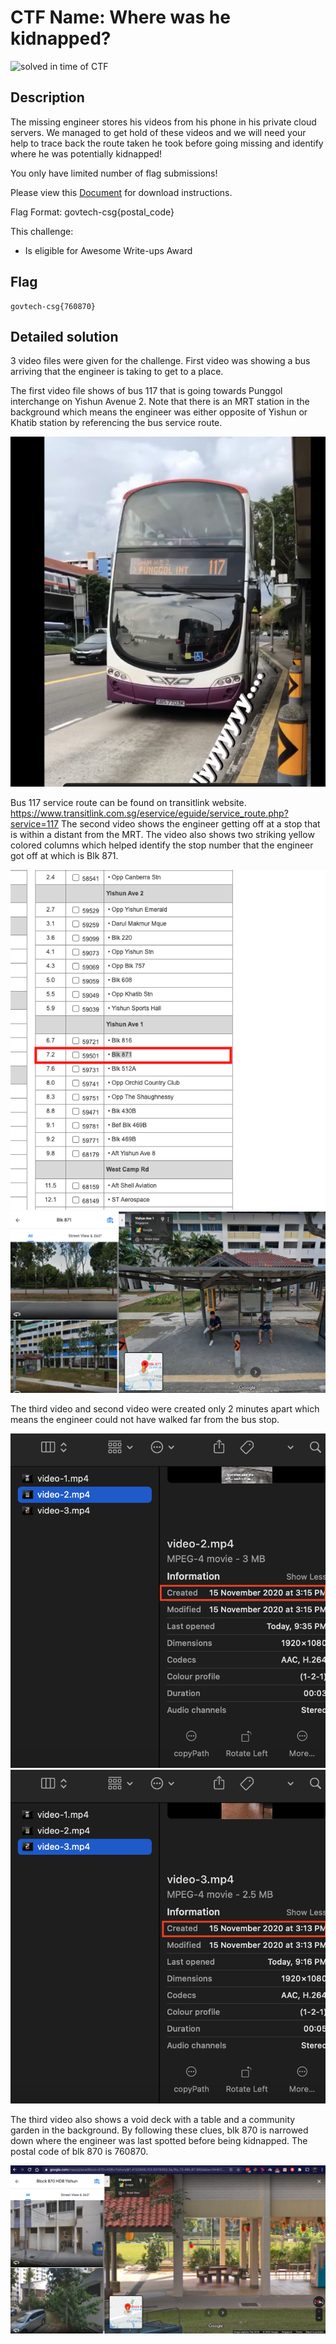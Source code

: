 # CTF Name: Where was he kidnapped?
![solved in time of CTF](https://img.shields.io/badge/solved-in%20time%20of%20CTF-brightgreen.svg) 

## Description
The missing engineer stores his videos from his phone in his private cloud servers. We managed to get hold of these videos and we will need your help to trace back the route taken he took before going missing and identify where he was potentially kidnapped!

You only have limited number of flag submissions!

Please view this [Document](https://public-download-files-1w4tlnkelo-stf-cat-1.s3-ap-southeast-1.amazonaws.com/OSINT+Challenges.zip) for download instructions.

Flag Format: govtech-csg{postal_code}

This challenge:
- Is eligible for Awesome Write-ups Award

## Flag
```
govtech-csg{760870}
```

## Detailed solution
3 video files were given for the challenge.
First video was showing a bus arriving that the engineer is taking to get to a place. 

The first video file shows of bus 117 that is going towards Punggol interchange on Yishun Avenue 2. Note that there is an MRT station in the background which means the engineer was either opposite of Yishun or Khatib station by referencing the bus service route.


![image](./1.png)


Bus 117 service route can be found on transitlink website.
https://www.transitlink.com.sg/eservice/eguide/service_route.php?service=117
The second video shows the engineer getting off at a stop that is within a distant from the MRT. The video also shows two striking yellow colored columns which helped identify the stop number that the engineer got off at which is Blk 871.


![image](./2.png)
![image](./3.png)


The third video and second video were created only 2 minutes apart which means the engineer could not have walked far from the bus stop. 


![image](./4.png)
![image](./5.png)

The third video also shows a void deck with a table and a community garden in the background. By following these clues, blk 870 is narrowed down where the engineer was last spotted before being kidnapped. The postal code of blk 870 is 760870.


![image](./6.png)